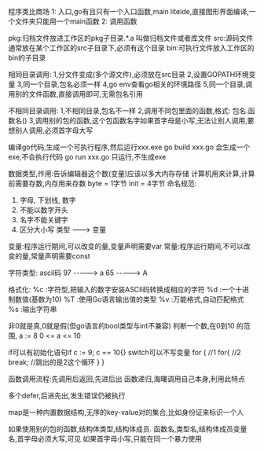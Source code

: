 程序类比商场
1: 入口,go有且只有一个入口函数,main
    liteide,直接图形界面编译,一个文件夹只能用一个main函数
2: 调用函数

pkg:归档文件放进工作区的pkg子目录.*.a 叫做归档文件或者库文件
src:源码文件通常放在某个工作区的src子目录下,必须有这个目录
bin:可执行文件放入工作区的bin的子目录

相同目录调用:
1,分文件变成(多个源文件),必须放在src目录
2,设置GOPATH环境变量
3,同一个目录,包名必须一样
4,go env查看go相关的环境路径
5,同一个目录,调用别的文件函数,直接调用即可,无需包名引用

不相同目录调用:
1,不相同目录,包名不一样
2,调用不同包里面的函数,格式: 包名.函数名()
3,调用别的包的函数,这个包函数名字如果首字母是小写,无法让别人调用,要想别人调用,必须首字母大写

编译go代码,生成一个可执行程序,然后运行xxx.exe
go build xxx.go 会生成一个exe,不会执行代码
go run xxx.go   只运行,不生成exe

数据类型,作用:告诉编辑器这个数(变量)应该以多大内存存储
计算机用来计算,计算前需要存数,内存用来存数
byte = 1字节  init = 4字节 
命名规范:
1) 字母, 下划线, 数字
2) 不能以数字开头
3) 名字不能关键字
4) 区分大小写
类型     --->    变量

变量:程序运行期间,可以改变的量,变量声明需要var
常量:程序运行期间,不可以改变的量,常量声明需要const

字符类型:
ascil码
97 -----> a
65 -----> A

格式化:
%c :字符型,把输入的数字安装ASCII码转换成相应的字符
%d :一个十进制数值(基数为10)
%T :使用Go语言输出值的类型
%v :万能格式,自动匹配格式
%s :输出字符串

非0就是真,0就是假(但go语言的bool类型与int不兼容)
判断一个数,在0到10 的范围,
a := 8
0 <= a <= 10

if可以有初始化语句if c := 9; c == 10{}
switch可以不写变量
for {  //1
    for{  //2
        break;  //跳出的是2这个循环
    }
}

函数调用流程:先调用后返回,先进后出
函数递归,海曙调用自己本身,利用此特点

多个defer,后进先出,发生错误仍被执行

map是一种内置数据结构,无序的key-value对的集合,比如身份证来标识一个人

如果使用别的包的函数,结构体类型,结构体成员. 函数名,类型名,结构体成员变量名,首字母必须大写,可见
如果首字母小写,只能在同一个暴力使用
